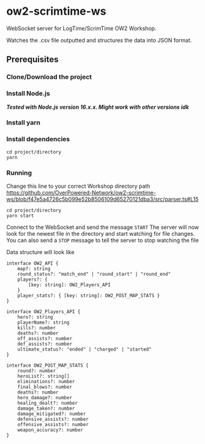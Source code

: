 # ow2-scrimtime-ws
WebSocket server for LogTime/ScrimTime OW2 Workshop.

Watches the .csv file outputted and structures the data into JSON format.


## <a id="prerequisites">Prerequisites</a>

### <a id="clone">Clone/Download the project</a>

### <a id="install-node">Install Node.js</a>
***Tested with Node.js version 16.x.x. Might work with other versions idk***

### <a id="install-yarn">Install yarn</a>

### <a id="install-dependencies">Install dependencies</a>

```
cd project/directory
yarn
```

### Running 
Change this line to your correct Workshop directory path
https://github.com/OverPowered-Network/ow2-scrimtime-ws/blob/f47e5a4726c5b099e52b8506109d65270121dba3/src/parser.ts#L15

```
cd project/directory
yarn start
```

Connect to the WebSocket and send the message `START`
The server will now look for the newest file in the directory and start watching for file changes.
You can also send a `STOP` message to tell the server to stop watching the file

Data structure will look like

```
interface OW2_API {
    map?: string
    round_status?: "match_end" | "round_start" | "round_end"
    players?: {
        [key: string]: OW2_Players_API
    }
    player_stats?: { [key: string]: OW2_POST_MAP_STATS }
}

interface OW2_Players_API {
    hero?: string
    playerName?: string
    kills?: number
    deaths?: number
    off_assists?: number
    def_assists?: number
    ultimate_status?: "ended" | "charged" | "started"
}

interface OW2_POST_MAP_STATS {
    round?: number
    heroList?: string[]
    eliminations?: number
    final_blows?: number
    deaths?: number
    hero_damage?: number
    healing_dealt?: number
    damage_taken?: number
    damage_mitigated?: number
    defensive_assists?: number
    offensive_assists?: number
    weapon_accuracy?: number
}
```
